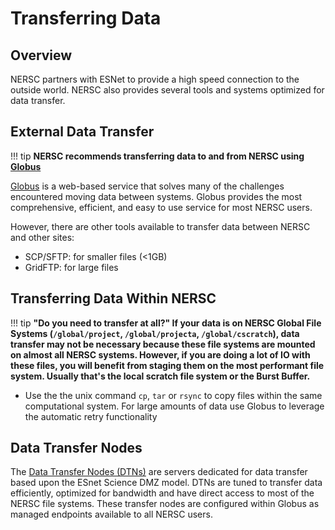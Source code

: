 # Transferring Data

## Overview

NERSC partners with ESNet to provide a high speed connection to the
outside world. NERSC also provides several tools and systems optimized
for data transfer.


## External Data Transfer

!!! tip
    **NERSC recommends transferring data to and from
    NERSC using [Globus](https://www.globus.org/)**

[Globus](https://www.globus.org/) is a web-based service that solves
many of the challenges encountered moving data between systems. Globus
provides the most comprehensive, efficient, and easy to use
service for most NERSC users.

However, there are other tools available to transfer data between
NERSC and other sites:

* SCP/SFTP: for smaller files (<1GB)
* GridFTP: for large files

## Transferring Data Within NERSC

!!! tip
    **"Do you need to transfer at all?"  If your data is on NERSC
    Global File Systems (`/global/project`, `/global/projecta`,
    `/global/cscratch`), data transfer may not be necessary because
    these file systems are mounted on almost all NERSC
    systems. However, if you are doing a lot of IO with these files,
    you will benefit from staging them on the most performant file
    system. Usually that's the local scratch file system or the Burst
    Buffer.**

* Use the the unix command `cp`, `tar` or `rsync` to copy files within
   the same computational system. For large amounts of data use Globus
   to leverage the automatic retry functionality


## Data Transfer Nodes

The [Data Transfer Nodes (DTNs)](../systems/dtn/index.md) are servers
dedicated for data transfer based upon the ESnet Science DMZ
model. DTNs are tuned to transfer data efficiently, optimized for
bandwidth and have direct access to most of the NERSC file
systems. These transfer nodes are configured within Globus as managed
endpoints available to all NERSC users.

